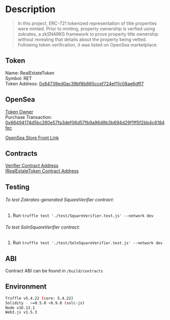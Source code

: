 
# Description

> In this project, ERC-721 tokenized representation of  title properties were minted. Prior to minting, property ownership is verfied using zokrates, a zkSNARKS framework to prove property title ownership without revealing that details about the property being vetted. Following token verification, it was listed on OpenSea marketplace.


## Token

Name: RealEstateToken<br>
Symbol: RET<br>
Token Address: [0x84739ed0ac39bf8b865ccef724ef11c08ae6dff7](https://rinkeby.etherscan.io/tx/0x27543d239dc1a97d001a829dd878eab4cea6fab3787a300162925f83a59d9cbd)




## OpenSea 

[Token Owner](https://rinkeby.opensea.io/accounts/0xd6bedbc5eb7ee960a35d07c4b0e08dc1482ace6c)<br>
Purchase Transaction: [0x66494174d5bc260e57fa3def06d57fb9a96d9b3b694d29f1ff5f2bb4c6184fec](https://rinkeby.etherscan.io/tx/0x66494174d5bc260e57fa3def06d57fb9a96d9b3b694d29f1ff5f2bb4c6184fec)

[OpenSea Store Front Link](https://testnets.opensea.io/collection/realestatetoken-8lu6ddtaho)


## Contracts

[Verifier Contract Address](https://rinkeby.etherscan.io/tx/0x459e4b05e815cdfa7b46eba24d0528e640a0003ba3d7484b864a883aeb91cb08)<br>
[IRealEstateToken Contract Address](https://rinkeby.etherscan.io/token/0x84739ED0ac39bF8b865CCef724Ef11c08ae6Dff7)


## Testing

######  To test Zokrates-generated SquareVerifier contract:
1. Run `truffle test './test/SquareVerifier.test.js' --network dev`

######  To test SolnSquareVerifier contract:
1. Run `truffle test './test/SolnSquareVerifier.test.js' --network dev`




## ABI

Contract ABI can be found in `/build/contracts`


## Environment


```bash
Truffle v5.4.22 (core: 5.4.22)
Solidity - >=0.5.0 <0.9.0 (solc-js)
Node v16.13.1
Web3.js v1.5.3
```

